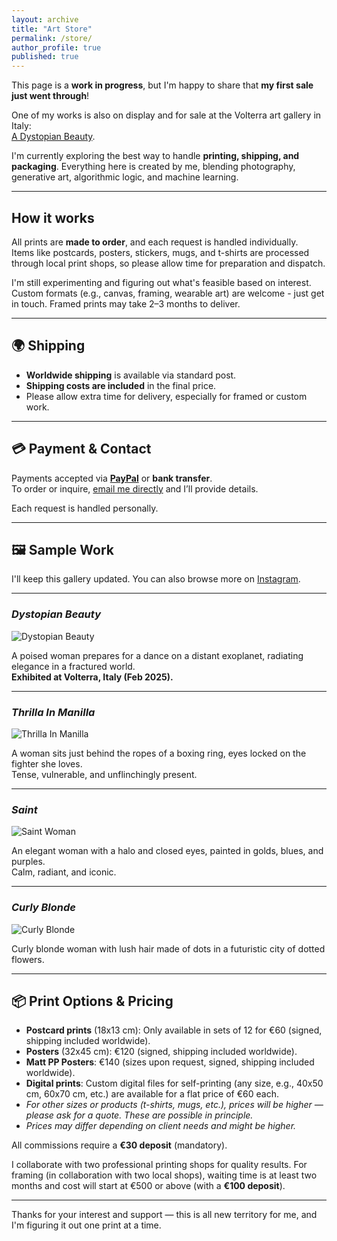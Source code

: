```yaml
---
layout: archive
title: "Art Store"
permalink: /store/
author_profile: true
published: true
---
```


This page is a **work in progress**, but I'm happy to share that **my first sale just went through**!  

One of my works is also on display and for sale at the Volterra art gallery in Italy:  
[A Dystopian Beauty](https://www.lojeloartgallery.com/product-page/a-dystopian-beauty). 

I'm currently exploring the best way to handle **printing, shipping, and packaging**. Everything here is created by me, blending photography, generative art, algorithmic logic, and machine learning.

---

## How it works

All prints are **made to order**, and each request is handled individually.  
Items like postcards, posters, stickers, mugs, and t-shirts are processed through local print shops, so please allow time for preparation and dispatch.

I'm still experimenting and figuring out what's feasible based on interest.  
Custom formats (e.g., canvas, framing, wearable art) are welcome - just get in touch. Framed prints may take 2–3 months to deliver.

---

## 🌍 Shipping

- **Worldwide shipping** is available via standard post.
- **Shipping costs are included** in the final price.
- Please allow extra time for delivery, especially for framed or custom work.

---

## 💳 Payment & Contact

Payments accepted via **[PayPal](https://www.paypal.com/paypalme/doctorNoo)** or **bank transfer**.  
To order or inquire, [email me directly](mailto:cconsta1@alumni.nd.edu) and I’ll provide details.

Each request is handled personally.

---

## 🖼️ Sample Work

I'll keep this gallery updated. You can also browse more on [Instagram](https://www.instagram.com/doctor_no_/).

---

### _Dystopian Beauty_
![Dystopian Beauty](https://cconsta1.github.io/files/dystopian_beauty.png)

A poised woman prepares for a dance on a distant exoplanet, radiating elegance in a fractured world.  
**Exhibited at Volterra, Italy (Feb 2025).**

---

### _Thrilla In Manilla_
![Thrilla In Manilla](https://cconsta1.github.io/files/Filipina.png)

A woman sits just behind the ropes of a boxing ring, eyes locked on the fighter she loves.  
Tense, vulnerable, and unflinchingly present.

---

### _Saint_
![Saint Woman](https://cconsta1.github.io/files/saint.png)

An elegant woman with a halo and closed eyes, painted in golds, blues, and purples.  
Calm, radiant, and iconic.

---

### _Curly Blonde_
![Curly Blonde](https://cconsta1.github.io/files/curly_blonde.png)

Curly blonde woman with lush hair made of dots in a futuristic city of dotted flowers.

---

## 📦 Print Options & Pricing

- **Postcard prints** (18x13 cm): Only available in sets of 12 for €60 (signed, shipping included worldwide).
- **Posters** (32x45 cm): €120 (signed, shipping included worldwide).
- **Matt PP Posters**: €140 (sizes upon request, signed, shipping included worldwide).
- **Digital prints**: Custom digital files for self-printing (any size, e.g., 40x50 cm, 60x70 cm, etc.) are available for a flat price of €60 each.
- *For other sizes or products (t-shirts, mugs, etc.), prices will be higher — please ask for a quote. These are possible in principle.*
- *Prices may differ depending on client needs and might be higher.*

All commissions require a **€30 deposit** (mandatory).

I collaborate with two professional printing shops for quality results. For framing (in collaboration with two local shops), waiting time is at least two months and cost will start at €500 or above (with a **€100 deposit**).

---

Thanks for your interest and support — this is all new territory for me, and I'm figuring it out one print at a time.